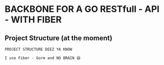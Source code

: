 # BACKBONE FOR A GO RESTfull - API - WITH FIBER
## Project Structure (at the moment)
```
PROJECT STRUCTURE DEEZ YA KNOW

I use Fiber - Gorm and NO BRAIN 😆
```
